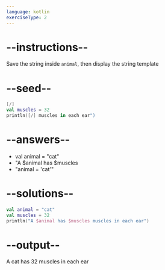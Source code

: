 ```yaml
---
language: kotlin
exerciseType: 2
---
```


# --instructions--

Save the string inside `animal`, then display the string template

# --seed--

```kotlin
[/]
val muscles = 32
println([/] muscles in each ear")
```

# --answers--

- val animal = "cat"
- "A $animal has $muscles
- "animal = 'cat'"

# --solutions--

```kotlin
val animal = "cat"
val muscles = 32
println("A $animal has $muscles muscles in each ear")
```

# --output--

A cat has 32 muscles in each ear
